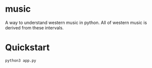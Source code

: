 # music

A way to understand western music in python. All of western music is derived from these intervals.

# Quickstart
`python3 app.py`
